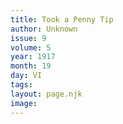 ```yaml
---
title: Took a Penny Tip
author: Unknown
issue: 9
volume: 5
year: 1917
month: 19
day: VI
tags:
layout: page.njk
image:
---
```



